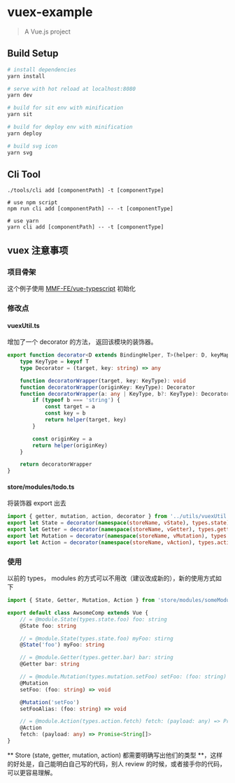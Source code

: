 # vuex-example

> A Vue.js project

## Build Setup

``` bash
# install dependencies
yarn install

# serve with hot reload at localhost:8080
yarn dev

# build for sit env with minification
yarn sit

# build for deploy env with minification
yarn deploy

# build svg icon
yarn svg
```

## Cli Tool
```
./tools/cli add [componentPath] -t [componentType]

# use npm script
npm run cli add [componentPath] -- -t [componentType]

# use yarn
yarn cli add [componentPath] -- -t [componentType]
```

## vuex 注意事项

### 项目骨架
这个例子使用 [MMF-FE/vue-typescript](https://github.com/MMF-FE/vue-typescript) 初始化

### 修改点
#### vuexUtil.ts
增加了一个 decorator 的方法， 返回该模块的装饰器。
```ts
export function decorator<D extends BindingHelper, T>(helper: D, keyMap: T) {
    type KeyType = keyof T
    type Decorator = (target, key: string) => any

    function decoratorWrapper(target, key: KeyType): void
    function decoratorWrapper(originKey: KeyType): Decorator
    function decoratorWrapper(a: any | KeyType, b?: KeyType): Decorator | void {
        if (typeof b === 'string') {
            const target = a
            const key = b
            return helper(target, key)
        }

        const originKey = a
        return helper(originKey)
    }

    return decoratorWrapper
}
```
#### store/modules/todo.ts
将装饰器 export 出去
```ts
import { getter, mutation, action, decorator } from '../utils/vuexUtil'
export let State = decorator(namespace(storeName, vState), types.state)
export let Getter = decorator(namespace(storeName, vGetter), types.getter)
export let Mutation = decorator(namespace(storeName, vMutation), types.mutation)
export let Action = decorator(namespace(storeName, vAction), types.action)
```

### 使用
以前的 types， modules 的方式可以不用改（建议改成新的），新的使用方式如下
```ts
import { State, Getter, Mutation, Action } from 'store/modules/someModule'

export default class AwsomeComp extends Vue {
    // = @module.State(types.state.foo) foo: string
    @State foo: string

    // = @module.State(types.state.foo) myFoo: stirng
    @State('foo') myFoo: string

    // = @module.Getter(types.getter.bar) bar: string
    @Getter bar: string

    // = @module.Mutation(types.mutation.setFoo) setFoo: (foo: string) => void
    @Mutation
    setFoo: (foo: string) => void

    @Mutation('setFoo')
    setFooAlias: (foo: string) => void

    // = @module.Action(types.action.fetch) fetch: (payload: any) => Promise<String[]>
    @Action
    fetch: (payload: any) => Promise<String[]>
}
```
** Store (state, getter, mutation, action) 都需要明确写出他们的类型 **，这样的好处是，自己能明白自己写的代码，别人 review 的时候，或者接手你的代码，可以更容易理解。

